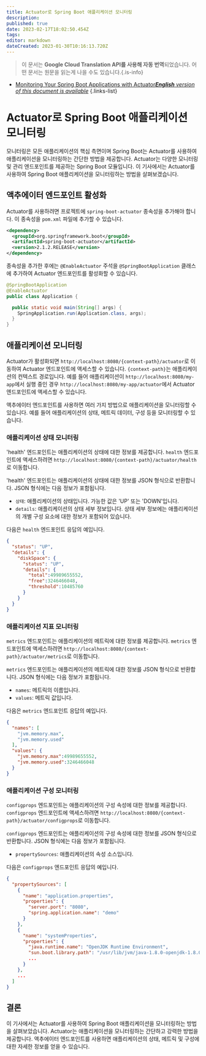```yaml
---
title: Actuator로 Spring Boot 애플리케이션 모니터링
description: 
published: true
date: 2023-02-17T18:02:50.454Z
tags: 
editor: markdown
dateCreated: 2023-01-30T10:16:13.720Z
---
```


> 이 문서는 **Google Cloud Translation API를 사용해 자동 번역**되었습니다.
어떤 문서는 원문을 읽는게 나을 수도 있습니다.{.is-info}
- [Monitoring Your Spring Boot Applications with Actuator***English** version of this document is available*](/en/Knowledge-base/Spring-Boot/monitoring-your-spring-boot-applications-with-actuator)
{.links-list}


# Actuator로 Spring Boot 애플리케이션 모니터링

모니터링은 모든 애플리케이션의 핵심 측면이며 Spring Boot는 Actuator를 사용하여 애플리케이션을 모니터링하는 간단한 방법을 제공합니다. Actuator는 다양한 모니터링 및 관리 엔드포인트를 제공하는 Spring Boot 모듈입니다. 이 기사에서는 Actuator를 사용하여 Spring Boot 애플리케이션을 모니터링하는 방법을 살펴보겠습니다.

## 액추에이터 엔드포인트 활성화

Actuator를 사용하려면 프로젝트에 `spring-boot-actuator` 종속성을 추가해야 합니다. 이 종속성을 `pom.xml` 파일에 추가할 수 있습니다.

```xml
<dependency>
  <groupId>org.springframework.boot</groupId>
  <artifactId>spring-boot-actuator</artifactId>
  <version>2.1.2.RELEASE</version>
</dependency>
```

종속성을 추가한 후에는 `@EnableActuator` 주석을 `@SpringBootApplication` 클래스에 추가하여 Actuator 엔드포인트를 활성화할 수 있습니다.

```java
@SpringBootApplication
@EnableActuator
public class Application {

  public static void main(String[] args) {
    SpringApplication.run(Application.class, args);
  }
}
```

## 애플리케이션 모니터링

Actuator가 활성화되면 `http://localhost:8080/{context-path}/actuator`로 이동하여 Actuator 엔드포인트에 액세스할 수 있습니다. `{context-path}`는 애플리케이션의 컨텍스트 경로입니다. 예를 들어 애플리케이션이 `http://localhost:8080/my-app`에서 실행 중인 경우 `http://localhost:8080/my-app/actuator`에서 Actuator 엔드포인트에 액세스할 수 있습니다.

액추에이터 엔드포인트를 사용하면 여러 가지 방법으로 애플리케이션을 모니터링할 수 있습니다. 예를 들어 애플리케이션의 상태, 메트릭 데이터, 구성 등을 모니터링할 수 있습니다.

### 애플리케이션 상태 모니터링

'health' 엔드포인트는 애플리케이션의 상태에 대한 정보를 제공합니다. `health` 엔드포인트에 액세스하려면 `http://localhost:8080/{context-path}/actuator/health`로 이동합니다.

'health' 엔드포인트는 애플리케이션의 상태에 대한 정보를 JSON 형식으로 반환합니다. JSON 형식에는 다음 정보가 포함됩니다.

- `상태`: 애플리케이션의 상태입니다. 가능한 값은 'UP' 또는 'DOWN'입니다.
- `details`: 애플리케이션의 상태 세부 정보입니다. 상태 세부 정보에는 애플리케이션의 개별 구성 요소에 대한 정보가 포함되어 있습니다.

다음은 `health` 엔드포인트 응답의 예입니다.

```json
{
  "status": "UP",
  "details": {
    "diskSpace": {
      "status": "UP",
      "details": {
        "total":49989655552,
        "free":3246466048,
        "threshold":10485760
      }
    }
  }
}
```

### 애플리케이션 지표 모니터링

`metrics` 엔드포인트는 애플리케이션의 메트릭에 대한 정보를 제공합니다. `metrics` 엔드포인트에 액세스하려면 `http://localhost:8080/{context-path}/actuator/metrics`로 이동합니다.

`metrics` 엔드포인트는 애플리케이션의 메트릭에 대한 정보를 JSON 형식으로 반환합니다. JSON 형식에는 다음 정보가 포함됩니다.

- `names`: 메트릭의 이름입니다.
- `values`: 메트릭 값입니다.

다음은 `metrics` 엔드포인트 응답의 예입니다.

```json
{
  "names": [
    "jvm.memory.max",
    "jvm.memory.used"
  ],
  "values": {
    "jvm.memory.max":49989655552,
    "jvm.memory.used":3246466048
  }
}
```

### 애플리케이션 구성 모니터링

`configprops` 엔드포인트는 애플리케이션의 구성 속성에 대한 정보를 제공합니다. `configprops` 엔드포인트에 액세스하려면 `http://localhost:8080/{context-path}/actuator/configprops`로 이동합니다.

`configprops` 엔드포인트는 애플리케이션의 구성 속성에 대한 정보를 JSON 형식으로 반환합니다. JSON 형식에는 다음 정보가 포함됩니다.

- `propertySources`: 애플리케이션의 속성 소스입니다.

다음은 `configprops` 엔드포인트 응답의 예입니다.

```json
{
  "propertySources": [
    {
      "name": "application.properties",
      "properties": {
        "server.port": "8080",
        "spring.application.name": "demo"
      }
    },
    {
      "name": "systemProperties",
      "properties": {
        "java.runtime.name": "OpenJDK Runtime Environment",
        "sun.boot.library.path": "/usr/lib/jvm/java-1.8.0-openjdk-1.8.0.131-3.b12.el7_3.x86_64/jre/lib/boot",
        ...
      }
    },
    ...
  ]
}
```

## 결론

이 기사에서는 Actuator를 사용하여 Spring Boot 애플리케이션을 모니터링하는 방법을 살펴보았습니다. Actuator는 애플리케이션을 모니터링하는 간단하고 강력한 방법을 제공합니다. 액추에이터 엔드포인트를 사용하면 애플리케이션의 상태, 메트릭 및 구성에 대한 자세한 정보를 얻을 수 있습니다.